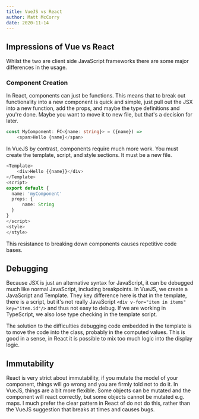 ```yaml
---
title: VueJS vs React
author: Matt McCorry
date: 2020-11-14
---
```


## Impressions of Vue vs React

Whilst the two are client side JavaScript frameworks there are some major differences in the usage.

### Component Creation

In React, components can just be functions. This means that to break out functionality into a new component is quick and simple, just pull out the JSX into a new function, add the props, and maybe the type definitions and you're done. Maybe you want to move it to new file, but that's a decision for later.

```TypeScript
const MyComponent: FC<{name: string}> = ({name}) =>
    <span>Hello {name}</span>
```

In VueJS by contrast, components require much more work. You must create the template, script, and style sections. It must be a new file.

```TypeScript
<Template>
    <div>Hello {{name}}</div>
</Template>
<script>
export default {
  name: 'myComponent'
  props: {
      name: String
  }
}
</script>
<style>
</style>
```

This resistance to breaking down components causes repetitive code bases.

## Debugging

Because JSX is just an alternative syntax for JavaScript, it can be debugged much like normal JavaScript, including breakpoints. In VueJS, we create a JavaScript and Template. They key difference here is that in the template, there is a script, but it's not really JavaScript `<div v-for="item in items" key="item.id"/>` and thus not easy to debug. If we are working in TypeScript, we also lose type checking in the template script.

The solution to the difficulties debugging code embedded in the template is to move the code into the class, probably in the computed values. This is good in a sense, in React it is possible to mix too much logic into the display logic.

## Immutability

React is very strict about immutability, if you mutate the model of your component, things will go wrong and you are firmly told not to do it. In VueJS, things are a bit more flexible. Some objects can be mutated and the component will react correctly, but some objects cannot be mutated e.g. maps. I much prefer the clear pattern in React of do not do this, rather than the VueJS suggestion that breaks at times and causes bugs.

